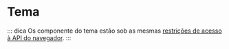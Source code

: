 # Tema

::: dica
Os componente do tema estão sob as mesmas [restrições de acesso à API do navegador](../guide/using-vue.md#browser-api-access-restrictions).
:::
